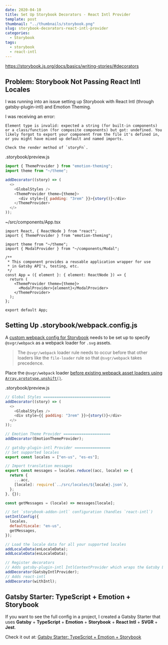 ```yaml
---
date: 2020-04-10
title: Set Up Storybook Decorators - React Intl Provider
template: post
thumbnail: "../thumbnails/storybook.png"
slug: storybook-decorators-react-intl-provider
categories:
  - Storybook
tags:
  - storybook
  - react-intl
---
```


https://storybook.js.org/docs/basics/writing-stories/#decorators

## Problem: Storybook Not Passing React Intl Locales

I was running into an issue setting up Storybook with React Intl (through gatsby-plugin-intl) and Emotion Theming.

I was receiving an error:

```terminal
Element type is invalid: expected a string (for built-in components) or a class/function (for composite components) but got: undefined. You likely forgot to export your component from the file it's defined in, or you might have mixed up default and named imports.

Check the render method of `storyFn`.
```

<div class="filename">.storybook/preview.js</div>

```js
import { ThemeProvider } from "emotion-theming";
import theme from "~/theme";

addDecorator((story) => (
  <>
    <GlobalStyles />
    <ThemeProvider theme={theme}>
      <div style={{ padding: "3rem" }}>{story()}</div>
    </ThemeProvider>
  </>
));
```

<div class="filename">~/src/components/App.tsx</div>

```js{4}
import React, { ReactNode } from "react";
import { ThemeProvider } from "emotion-theming";

import theme from "~/theme";
import { ModalProvider } from "~/components/Modal";

/**
 * This component provides a reusable application wrapper for use
 * in Gatsby API's, testing, etc.
 */
const App = ({ element }: { element: ReactNode }) => {
  return (
    <ThemeProvider theme={theme}>
      <ModalProvider>{element}</ModalProvider>
    </ThemeProvider>
  );
};

export default App;
```

## Setting Up .storybook/webpack.config.js

A <a href='https://storybook.js.org/docs/configurations/custom-webpack-config/#full-control-mode' target="_blank" rel="noopener noreferrer">custom webpack config for Storybook</a> needs to be set up to specify `@svgr/webpack` as a webpack loader for `.svg` assets.

> The `@svgr/webpack` loader rule needs to occur before that other loaders like the `file-loader` rule so that `@svgr/webpack` takes precedence.

Place the `@svgr/webpack` loader <a href="https://developer.mozilla.org/en-US/docs/Web/JavaScript/Reference/Global_Objects/Array/unshift" target="_blank" rel="noopener noreferrer">before existing webpack asset loaders using `Array.prototype.unshift()`</a>.

<div class="filename">.storybook/preview.js</div>

```js
// Global Styles ==============================
addDecorator((story) => (
  <>
    <GlobalStyles />
    <div style={{ padding: "3rem" }}>{story()}</div>
  </>
));

// Emotion Theme Provider =====================
addDecorator(EmotionThemeProvider);

// gatsby-plugin-intl Provider ================
// Set supported locales
export const locales = ["en-us", "es-es"];

// Import translation messages
export const messages = locales.reduce((acc, locale) => {
  return {
    ...acc,
    [locale]: require(`../src/locales/${locale}.json`),
  };
}, {});

const getMessages = (locale) => messages[locale];

// Set `storybook-addon-intl` configuration (handles `react-intl`)
setIntlConfig({
  locales,
  defaultLocale: "en-us",
  getMessages,
});

// Load the locale data for all your supported locales
addLocaleData(enLocaleData);
addLocaleData(esLocaleData);

// Register decorators
// Adds gatsby-plugin-intl IntlContextProvider which wraps the Gatsby Link component
addDecorator(GatsbyIntlProvider);
// Adds react-intl
addDecorator(withIntl);
```

## Gatsby Starter: TypeScript + Emotion + Storybook

If you want to see the full config in a project, I created a Gatsby Starter that uses **Gatsby** + **TypeScript** + **Emotion** + **Storybook** + **React Intl** + **SVGR** + **Jest**.

Check it out at: <a href='https://github.com/duncanleung/gatsby-typescript-emotion-storybook/blob/master/.storybook/webpack.config.js#L55-L68' target="_blank" rel="noopener noreferrer">Gatsby Starter: TypeScript + Emotion + Storybook</a>
